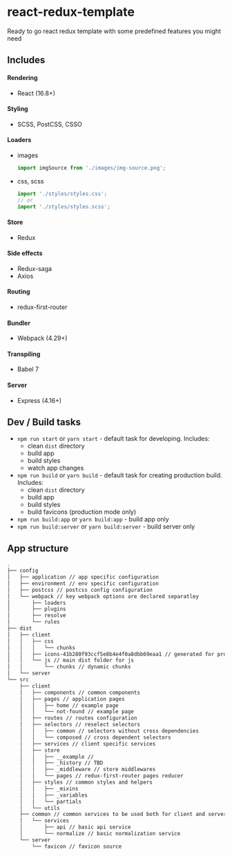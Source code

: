 # react-redux-template
Ready to go react redux template with some predefined features you might need
## Includes
#### Rendering
- React (16.8+)
#### Styling
- SCSS, PostCSS, CSSO
#### Loaders
- images
	```javascript
	import imgSource from './images/img-source.png';
	```
- css, scss
	```javascript
	import './styles/styles.css';
	// or
	import './styles/styles.scss';
	```
#### Store
- Redux
#### Side effects
- Redux-saga
- Axios
#### Routing
- redux-first-router
#### Bundler
- Webpack (4.29+)
#### Transpiling 
- Babel 7
#### Server
- Express (4.16+)

	
## Dev / Build tasks
- ```npm run start``` or ```yarn start``` - default task for developing. Includes:
	- clean ```dist``` directory
	- build app
	- build styles
	- watch app changes
- ```npm run build``` or ```yarn build``` - default task for creating production build. Includes:
	- clean ```dist``` directory
	- build app
	- build styles
	- build favicons (production mode only)
- ```npm run build:app``` or ```yarn build:app``` - build app only
- ```npm run build:server``` or ```yarn build:server``` - build server only

## App structure

```bash
.
├── config
│   ├── application // app specific configuration
│   ├── environment // env specific configuration
│   ├── postcss // postcss config configuration
│   └── webpack // key webpack options are declared separatley
│       ├── loaders
│       ├── plugins
│       ├── resolve
│       └── rules
├── dist
│   ├── client
│   │   ├── css
│   │   │   └── chunks
│   │   ├── icons-41b280f93ccf5e8b4e4f0a8dbb69eaa1 // generated for productoion build
│   │   └── js // main dist folder for js
│   │       └── chunks // dynamic chunks
│   └── server
└── src
    ├── client
    │   ├── components // common components
    │   ├── pages // application pages
    │   │   ├── home // example page
    │   │   └── not-found // example page
    │   ├── routes // routes configuration
    │   ├── selectors // reselect selectors
    │   │   ├── common // selectors without cross dependencies
    │   │   └── composed // cross dependent selectors
    │   ├── services // client specific services
    │   ├── store
    │   │   ├── __example // 
    │   │   ├── _history // TBD
    │   │   ├── _middleware // store middlewares
    │   │   └── pages // redux-first-router pages reducer
    │   ├── styles // common styles and helpers
    │   │   ├── _mixins
    │   │   ├── _variables
    │   │   └── partials
    │   └── utils
    ├── common // common services to be used both for client and server sides
    │   └── services
    │       ├── api // basic api service
    │       └── normalize // basic normalization service
    └── server
        └── favicon // favicon source

```

